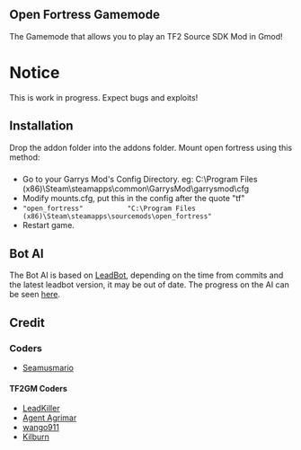 ## Open Fortress Gamemode
The Gamemode that allows you to play an TF2 Source SDK Mod in Gmod!

# Notice

This is work in progress. Expect bugs and exploits!

## Installation
Drop the addon folder into the addons folder.
Mount open fortress using this method:
###
  - Go to your Garrys Mod's Config Directory. eg: C:\Program Files (x86)\Steam\steamapps\common\GarrysMod\garrysmod\cfg
  - Modify mounts.cfg, put this in the config after the quote "tf"
  -  `"open_fortress"			"C:\Program Files (x86)\Steam\steamapps\sourcemods\open_fortress"`
  - Restart game.

## Bot AI
The Bot AI is based on [LeadBot](https://github.com/LeadKiller/leadbot), depending on the time from commits and the latest leadbot version, it may be out of date. The progress on the AI can be seen [here](https://github.com/LeadKiller/leadbot/projects/1#card-21958419).

## Credit
### Coders
 - [Seamusmario](https://steamcommunity.com/id/SeamusMario55/)
#### TF2GM Coders
 - [LeadKiller](https://steamcommunity.com/id/leadkiller)
 - [Agent Agrimar](https://steamcommunity.com/id/Agrimar/)
 - [wango911](https://forum.facepunch.com/u/fstw/wango911/)
 - [Kilburn](https://steamcommunity.com/id/underscorekilburn)
